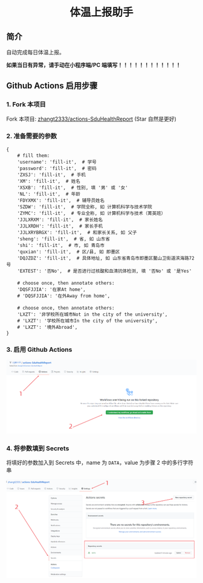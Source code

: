 <div align="center">
<h1 align="center">体温上报助手</h1>
</div>


## 简介

自动完成每日体温上报。

**如果当日有异常，请手动在小程序端/PC 端填写！！！！！！！！！！！！**

## Github Actions 启用步骤


### 1. Fork 本项目

Fork 本项目: [zhangt2333/actions-SduHealthReport](https://github.com/zhangt2333/actions-SduHealthReport) (Star 自然是更好)

### 2. 准备需要的参数

```
{
    # fill them:
    'username': 'fill-it',  # 学号
    'password': 'fill-it',  # 密码
    'ZXSJ': 'fill-it',  # 手机
    'XM': 'fill-it',  # 姓名
    'XSXB': 'fill-it',  # 性别, 填 '男' 或 '女'
    'NL': 'fill-it',  # 年龄
    'FDYXMX': 'fill-it',  # 辅导员姓名
    'SZDW': 'fill-it',  # 学院全称, 如 计算机科学与技术学院
    'ZYMC': 'fill-it',  # 专业全称, 如 计算机科学与技术（菁英班）
    'JJLXRXM': 'fill-it',  # 家长姓名
    'JJLXRDH': 'fill-it',  # 家长手机
    'JJLXRYBRGX': 'fill-it',  # 和家长关系, 如 父子
    'sheng': 'fill-it',  # 省, 如 山东省
    'shi': 'fill-it',  # 市, 如 青岛市
    'quxian': 'fill-it',  # 区/县, 如 即墨区
    'DQJZDZ': 'fill-it',  # 具体地址, 如 山东省青岛市即墨区鳌山卫街道滨海路72号
    'EXTEST': '否No',  # 是否进行过核酸和血清抗体检测, 填 '否No' 或 '是Yes'

    # choose once, then annotate others:
    'DQSFJJIA': '在家At home',
    # 'DQSFJJIA': '在外Away from home',

    # choose once, then annotate others:
    'LXZT': '非学校所在城市Not in the city of the university',
    # 'LXZT': '学校所在城市In the city of the university',
    # 'LXZT': '境外Abroad',
}
```

### 3. 启用 Github Actions

![image-20210216140844300](README/image-20210216140844300.png)

### 4. 将参数填到 Secrets

将填好的参数加入到 Secrets 中，name 为 `DATA`，value 为步骤 2 中的多行字符串

![image-20210216140557947](README/image-20210216140557947.png)